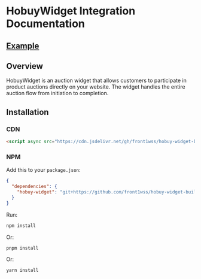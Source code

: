 # HobuyWidget Integration Documentation

## [Example](https://front1wss.github.io/hobuy-widget-build/)

## Overview

HobuyWidget is an auction widget that allows customers to participate in product auctions directly on your website. The widget handles the entire auction flow from initiation to completion.

## Installation

### CDN
```html
<script async src="https://cdn.jsdelivr.net/gh/front1wss/hobuy-widget-build@main/dist/widget.js"></script>
```

### NPM
Add this to your `package.json`:

```json
{
  "dependencies": {
    "hobuy-widget": "git+https://github.com/front1wss/hobuy-widget-build#main"
  }
}
```

Run:
```bash
npm install
```
Or:
```bash
pnpm install
```
Or:
```bash
yarn install
```
